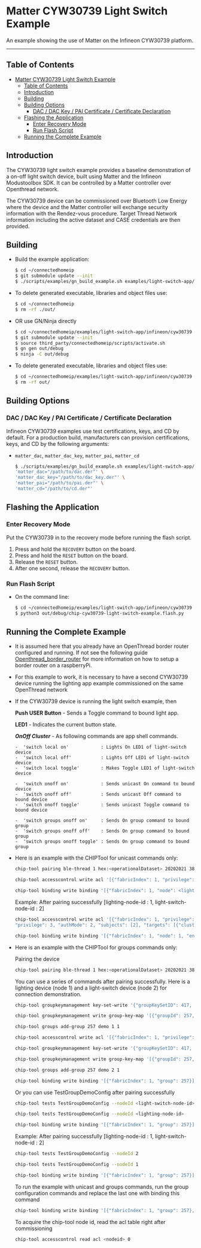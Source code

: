 # Matter CYW30739 Light Switch Example

An example showing the use of Matter on the Infineon CYW30739 platform.

---

## Table of Contents

-   [Matter CYW30739 Light Switch Example](#matter-cyw30739-light-switch-example)
    -   [Table of Contents](#table-of-contents)
    -   [Introduction](#introduction)
    -   [Building](#building)
    -   [Building Options](#building-options)
        -   [DAC / DAC Key / PAI Certificate / Certificate Declaration](#dac--dac-key--pai-certificate--certificate-declaration)
    -   [Flashing the Application](#flashing-the-application)
        -   [Enter Recovery Mode](#enter-recovery-mode)
        -   [Run Flash Script](#run-flash-script)
    -   [Running the Complete Example](#running-the-complete-example)

## Introduction

The CYW30739 light switch example provides a baseline demonstration of a on-off
light switch device, built using Matter and the Infineon Modustoolbox SDK. It
can be controlled by a Matter controller over Openthread network.

The CYW30739 device can be commissioned over Bluetooth Low Energy where the
device and the Matter controller will exchange security information with the
Rendez-vous procedure. Target Thread Network information including the active
dataset and CASE credentials are then provided.

## Building

-   Build the example application:

    ```bash
    $ cd ~/connectedhomeip
    $ git submodule update --init
    $ ./scripts/examples/gn_build_example.sh examples/light-switch-app/infineon/cyw30739 out/light-switch-app
    ```

-   To delete generated executable, libraries and object files use:

    ```bash
    $ cd ~/connectedhomeip
    $ rm -rf ./out/
    ```

-   OR use GN/Ninja directly

    ```bash
    $ cd ~/connectedhomeip/examples/light-switch-app/infineon/cyw30739
    $ git submodule update --init
    $ source third_party/connectedhomeip/scripts/activate.sh
    $ gn gen out/debug
    $ ninja -C out/debug
    ```

-   To delete generated executable, libraries and object files use:

    ```bash
    $ cd ~/connectedhomeip/examples/light-switch-app/infineon/cyw30739
    $ rm -rf out/
    ```

## Building Options

### DAC / DAC Key / PAI Certificate / Certificate Declaration

Infineon CYW30739 examples use test certifications, keys, and CD by default. For
a production build, manufacturers can provision certifications, keys, and CD by
the following arguments:

-   `matter_dac`, `matter_dac_key`, `matter_pai`, `matter_cd`

    ```bash
    $ ./scripts/examples/gn_build_example.sh examples/light-switch-app/infineon/cyw30739 out/light-switch-app \
    'matter_dac="/path/to/dac.der"' \
    'matter_dac_key="/path/to/dac_key.der"' \
    'matter_pai="/path/to/pai.der"' \
    'matter_cd="/path/to/cd.der"'
    ```

## Flashing the Application

### Enter Recovery Mode

Put the CYW30739 in to the recovery mode before running the flash script.

1. Press and hold the `RECOVERY` button on the board.
2. Press and hold the `RESET` button on the board.
3. Release the `RESET` button.
4. After one second, release the `RECOVERY` button.

### Run Flash Script

-   On the command line:

    ```bash
    $ cd ~/connectedhomeip/examples/light-switch-app/infineon/cyw30739
    $ python3 out/debug/chip-cyw30739-light-switch-example.flash.py
    ```

## Running the Complete Example

-   It is assumed here that you already have an OpenThread border router
    configured and running. If not see the following guide
    [Openthread_border_router](https://github.com/project-chip/connectedhomeip/blob/master/docs/guides/openthread_border_router_pi.md)
    for more information on how to setup a border router on a raspberryPi.

-   For this example to work, it is necessary to have a second CYW30739 device
    running the lighting app example commissioned on the same OpenThread network

-   If the CYW30739 device is running the light switch example, then

    **Push USER Button** - Sends a Toggle command to bound light app.

    **LED1** - Indicates the current button state.

    **_OnOff Cluster_** - As following commands are app shell commands.

        -  'switch local on'            : Lights On LED1 of light-switch device
        -  'switch local off'           : Lights Off LED1 of light-switch device
        -  'switch local toggle'        : Makes Toggle LED1 of light-switch device

        -  'switch onoff on'            : Sends unicast On command to bound device
        -  'switch onoff off'           : Sends unicast Off command to bound device
        -  'switch onoff toggle'        : Sends unicast Toggle command to bound device

        -  'switch groups onoff on'     : Sends On group command to bound group
        -  'switch groups onoff off'    : Sends On group command to bound group
        -  'switch groups onoff toggle' : Sends On group command to bound group

-   Here is an example with the CHIPTool for unicast commands only:

    ```bash
    chip-tool pairing ble-thread 1 hex:<operationalDataset> 20202021 3840

    chip-tool accesscontrol write acl '[{"fabricIndex": 1, "privilege": 5, "authMode": 2, "subjects": [<chip-tool-node-id>], "targets": null }{"fabricIndex": 1, "privilege": 3, "authMode": 2, "subjects": [<light-switch-node-id>], "targets": null }]' <lighting-node-id> 0

    chip-tool binding write binding '[{"fabricIndex": 1, "node": <lighting-node-id>, "endpoint": 1, "cluster":6}]' <light-switch-node-id> 1
    ```

    Example: After pairing successfully [lighting-node-id : 1,
    light-switch-node-id : 2]

    ```bash
    chip-tool accesscontrol write acl '[{"fabricIndex": 1, "privilege": 5, "authMode": 2, "subjects": [112233], "targets": null}, {"fabricIndex": 1,
    "privilege": 3, "authMode": 2, "subjects": [2], "targets": [{"cluster": 6, "endpoint": 1, "deviceType": null}]}]' 1 0

    chip-tool binding write binding '[{"fabricIndex": 1, "node": 1, "endpoint": 1, "cluster": 6}' 2 1
    ```

-   Here is an example with the CHIPTool for groups commands only:

    Pairing the device

    ```bash
    chip-tool pairing ble-thread 1 hex:<operationalDataset> 20202021 3840
    ```

    You can use a series of commands after pairing successfully. Here is a
    lighting device (node 1) and a light-switch device (node 2) for connection
    demonstration.

    ```bash
    chip-tool groupkeymanagement key-set-write '{"groupKeySetID": 417, "groupKeySecurityPolicy": 0, "epochKey0":"a0a1a2a3a4a5a6a7a8a9aaabacadaeaf", "epochStartTime0": 1110000,"epochKey1":"b0b1b2b3b4b5b6b7b8b9babbbcbdbebf", "epochStartTime1":1110001,"epochKey2":"c0c1c2c3c4c5c6c7c8c9cacbcccdcecf", "epochStartTime2": 1110002 }' 1 0

    chip-tool groupkeymanagement write group-key-map '[{"groupId": 257, "groupKeySetID": 417, "fabricIndex": 1}]' 1 0

    chip-tool groups add-group 257 demo 1 1

    chip-tool accesscontrol write acl '[{"fabricIndex": 1, "privilege": 5, "authMode": 2, "subjects": null, "targets": null}, {"fabricIndex": 1, "privilege": 3, "authMode": 3, "subjects": [257], "targets": null}]' 1 0

    chip-tool groupkeymanagement key-set-write '{"groupKeySetID": 417, "groupKeySecurityPolicy": 0, "epochKey0":"a0a1a2a3a4a5a6a7a8a9aaabacadaeaf", "epochStartTime0": 1110000,"epochKey1":"b0b1b2b3b4b5b6b7b8b9babbbcbdbebf", "epochStartTime1":1110001,"epochKey2":"c0c1c2c3c4c5c6c7c8c9cacbcccdcecf", "epochStartTime2": 1110002 }' 2 0

    chip-tool groupkeymanagement write group-key-map '[{"groupId": 257, "groupKeySetID": 417, "fabricIndex": 1}]' 2 0

    chip-tool groups add-group 257 demo 2 1

    chip-tool binding write binding '[{"fabricIndex": 1, "group": 257}]' 2 1
    ```

    Or you can use TestGroupDemoConfig after pairing successfully

    ```bash
    chip-tool tests TestGroupDemoConfig --nodeId <light-switch-node-id>

    chip-tool tests TestGroupDemoConfig --nodeId <lighting-node-id>

    chip-tool binding write binding '[{"fabricIndex": 1, "group": 257}]' <light-switch-node-id> 1
    ```

    Example: After pairing successfully [lighting-node-id : 1,
    light-switch-node-id : 2]

    ```bash
    chip-tool tests TestGroupDemoConfig --nodeId 2

    chip-tool tests TestGroupDemoConfig --nodeId 1

    chip-tool binding write binding '[{"fabricIndex": 1, "group": 257}]' 2 1
    ```

    To run the example with unicast and groups commands, run the group
    configuration commands and replace the last one with binding this command

    ```bash
    chip-tool binding write binding '[{"fabricIndex": 1, "group": 257},{"fabricIndex": 1, "node": <lighting-node-id>, "endpoint": 1, "cluster":6} ]' <light-switch-node-id> 1
    ```

    To acquire the chip-tool node id, read the acl table right after
    commissioning

    ```bash
    chip-tool accesscontrol read acl <nodeid> 0
    ```
